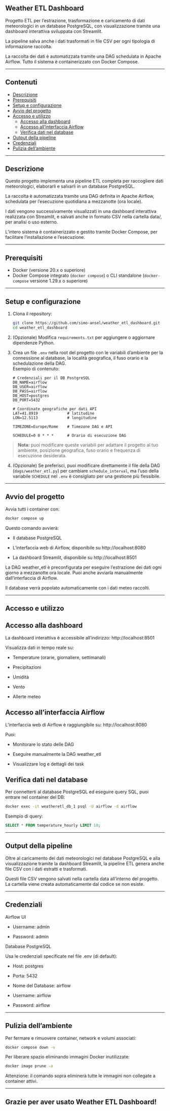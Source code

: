 ## Weather ETL Dashboard

Progetto ETL per l’estrazione, trasformazione e caricamento di dati meteorologici in un database PostgreSQL, con visualizzazione tramite una dashboard interattiva sviluppata con Streamlit.

La pipeline salva anche i dati trasformati in file CSV per ogni tipologia di informazione raccolta.

La raccolta dei dati è automatizzata tramite una DAG schedulata in Apache Airflow. Tutto il sistema è containerizzato con Docker Compose.

---

## Contenuti

- [Descrizione](#descrizione)  
- [Prerequisiti](#prerequisiti)  
- [Setup e configurazione](#setup-e-configurazione)  
- [Avvio del progetto](#avvio-del-progetto)  
- [Accesso e utilizzo](#accesso-e-utilizzo)  
  - [Accesso alla dashboard](#accesso-alla-dashboard)  
  - [Accesso all’interfaccia Airflow](#accesso-allinterfaccia-airflow)  
  - [Verifica dati nel database](#verifica-dati-nel-database)  
- [Output della pipeline](#output-della-pipeline)  
- [Credenziali](#credenziali)  
- [Pulizia dell’ambiente](#pulizia-dellambiente)  

---

## Descrizione

Questo progetto implementa una pipeline ETL completa per raccogliere dati meteorologici, elaborarli e salvarli in un database PostgreSQL.

La raccolta è automatizzata tramite una DAG definita in Apache Airflow, schedulata per l’esecuzione quotidiana a mezzanotte (ora locale).

I dati vengono successivamente visualizzati in una dashboard interattiva realizzata con Streamlit, e salvati anche in formato CSV nella cartella data/, per analisi o uso esterno.

L’intero sistema è containerizzato e gestito tramite Docker Compose, per facilitare l’installazione e l’esecuzione.

---

## Prerequisiti

- Docker (versione 20.x o superiore)  
- Docker Compose integrato (`docker compose`) o CLI standalone (`docker-compose` versione 1.29.x o superiore)

---

## Setup e configurazione

1. Clona il repository:

    ```bash
    git clone https://github.com/simo-ansel/weather_etl_dashboard.git
    cd weather_etl_dashboard
    ```

2. (Opzionale) Modifica `requirements.txt` per aggiungere o aggiornare dipendenze Python.

3. Crea un file `.env` nella root del progetto con le variabili d’ambiente per la connessione al database, la località geografica, il fuso orario e la schedulazione della DAG.  
   Esempio di contenuto:

    ```
    # Credenziali per il DB PostgreSQL
    DB_NAME=airflow
    DB_USER=airflow
    DB_PASS=airflow
    DB_HOST=postgres
    DB_PORT=5432

    # Coordinate geografiche per dati API
    LAT=41.8919             # latitudine
    LON=12.5113             # longitudine

    TIMEZONE=Europe/Rome    # Timezone DAG e API

    SCHEDULE=0 0 * * *      # Orario di esecuzione DAG
    ```

> **Nota:** puoi modificare queste variabili per adattare il progetto al tuo ambiente, posizione geografica, fuso orario e frequenza di esecuzione desiderata.

4. (Opzionale) Se preferisci, puoi modificare direttamente il file della DAG (`dags/weather_etl.py`) per cambiare `schedule_interval`, ma l’uso della variabile `SCHEDULE` nel `.env` è consigliato per una gestione più flessibile.

---

## Avvio del progetto

Avvia tutti i container con:

```bash
docker compose up
```

Questo comando avvierà:

- Il database PostgreSQL

- L’interfaccia web di Airflow, disponibile su http://localhost:8080

- La dashboard Streamlit, disponibile su http://localhost:8501

La DAG weather_etl è preconfigurata per eseguire l’estrazione dei dati ogni giorno a mezzanotte ora locale. Puoi anche avviarla manualmente dall’interfaccia di Airflow.

Il database verrà popolato automaticamente con i dati meteo raccolti.

---

## Accesso e utilizzo

## Accesso alla dashboard

La dashboard interattiva è accessibile all’indirizzo: http://localhost:8501

Visualizza dati in tempo reale su:

- Temperature (orarie, giornaliere, settimanali)

- Precipitazioni

- Umidità

- Vento

- Allerte meteo

## Accesso all’interfaccia Airflow

L’interfaccia web di Airflow è raggiungibile su: http://localhost:8080

Puoi:

- Monitorare lo stato delle DAG

- Eseguire manualmente la DAG weather_etl

- Visualizzare log e dettagli dei task

## Verifica dati nel database

Per connetterti al database PostgreSQL ed eseguire query SQL, puoi entrare nel container del DB:

```bash
docker exec -it weatheretl_db_1 psql -U airflow -d airflow
```

Esempio di query:

```sql
SELECT * FROM temperature_hourly LIMIT 10;
```

---

## Output della pipeline

Oltre al caricamento dei dati meteorologici nel database PostgreSQL e alla visualizzazione tramite la dashboard Streamlit, la pipeline ETL genera anche file CSV con i dati estratti e trasformati.

Questi file CSV vengono salvati nella cartella data all’interno del progetto.
La cartella viene creata automaticamente dal codice se non esiste.

---

## Credenziali

Airflow UI

- Username: admin

- Password: admin

Database PostgreSQL

Usa le credenziali specificate nel file .env (di default):

- Host: postgres

- Porta: 5432

- Nome del Database: airflow

- Username: airflow

- Password: airflow

---

## Pulizia dell’ambiente

Per fermare e rimuovere container, network e volumi associati:

```bash
docker compose down -v
```

Per liberare spazio eliminando immagini Docker inutilizzate:

```bash
docker image prune -a
```

Attenzione: il comando sopra eliminerà tutte le immagini non collegate a container attivi.

---

## Grazie per aver usato Weather ETL Dashboard!
